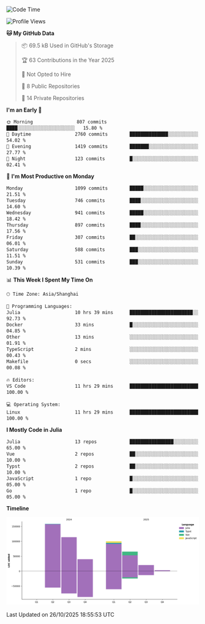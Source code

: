 <!--START_SECTION:waka-->
![Code Time](http://img.shields.io/badge/Code%20Time-830%20hrs%2046%20mins-blue)

![Profile Views](http://img.shields.io/badge/Profile%20Views-0-blue)

**🐱 My GitHub Data** 

> 📦 69.5 kB Used in GitHub's Storage 
 > 
> 🏆 63 Contributions in the Year 2025
 > 
> 🚫 Not Opted to Hire
 > 
> 📜 8 Public Repositories 
 > 
> 🔑 14 Private Repositories 
 > 
**I'm an Early 🐤** 

```text
🌞 Morning                807 commits         ████░░░░░░░░░░░░░░░░░░░░░   15.80 % 
🌆 Daytime                2760 commits        ██████████████░░░░░░░░░░░   54.02 % 
🌃 Evening                1419 commits        ███████░░░░░░░░░░░░░░░░░░   27.77 % 
🌙 Night                  123 commits         █░░░░░░░░░░░░░░░░░░░░░░░░   02.41 % 
```
📅 **I'm Most Productive on Monday** 

```text
Monday                   1099 commits        █████░░░░░░░░░░░░░░░░░░░░   21.51 % 
Tuesday                  746 commits         ████░░░░░░░░░░░░░░░░░░░░░   14.60 % 
Wednesday                941 commits         █████░░░░░░░░░░░░░░░░░░░░   18.42 % 
Thursday                 897 commits         ████░░░░░░░░░░░░░░░░░░░░░   17.56 % 
Friday                   307 commits         ██░░░░░░░░░░░░░░░░░░░░░░░   06.01 % 
Saturday                 588 commits         ███░░░░░░░░░░░░░░░░░░░░░░   11.51 % 
Sunday                   531 commits         ███░░░░░░░░░░░░░░░░░░░░░░   10.39 % 
```


📊 **This Week I Spent My Time On** 

```text
🕑︎ Time Zone: Asia/Shanghai

💬 Programming Languages: 
Julia                    10 hrs 39 mins      ███████████████████████░░   92.73 % 
Docker                   33 mins             █░░░░░░░░░░░░░░░░░░░░░░░░   04.85 % 
Other                    13 mins             ░░░░░░░░░░░░░░░░░░░░░░░░░   01.91 % 
TypeScript               2 mins              ░░░░░░░░░░░░░░░░░░░░░░░░░   00.43 % 
Makefile                 0 secs              ░░░░░░░░░░░░░░░░░░░░░░░░░   00.08 % 

🔥 Editors: 
VS Code                  11 hrs 29 mins      █████████████████████████   100.00 % 

💻 Operating System: 
Linux                    11 hrs 29 mins      █████████████████████████   100.00 % 
```

**I Mostly Code in Julia** 

```text
Julia                    13 repos            ████████████████░░░░░░░░░   65.00 % 
Vue                      2 repos             ██░░░░░░░░░░░░░░░░░░░░░░░   10.00 % 
Typst                    2 repos             ██░░░░░░░░░░░░░░░░░░░░░░░   10.00 % 
JavaScript               1 repo              █░░░░░░░░░░░░░░░░░░░░░░░░   05.00 % 
Go                       1 repo              █░░░░░░░░░░░░░░░░░░░░░░░░   05.00 % 
```



**Timeline**

![Lines of Code chart](https://raw.githubusercontent.com/DimhamT/DimhamT/main/assets/bar_graph.png)


 Last Updated on 26/10/2025 18:55:53 UTC
<!--END_SECTION:waka-->



<!--
**dhtantoy/dhtantoy** is a ✨ _special_ ✨ repository because its `README.md` (this file) appears on your GitHub profile.

Here are some ideas to get you started:

- 🔭 I’m currently working on ...
- 🌱 I’m currently learning ...
- 👯 I’m looking to collaborate on ...
- 🤔 I’m looking for help with ...
- 💬 Ask me about ...
- 📫 How to reach me: ...
- 😄 Pronouns: ...
- ⚡ Fun fact: ...
-->
